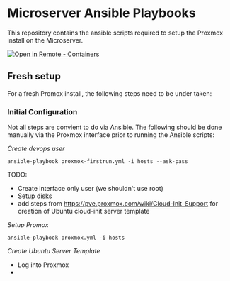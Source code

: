# Microserver Ansible Playbooks

This repository contains the ansible scripts required to setup the Proxmox install on the Microserver.

[![Open in Remote - Containers](https://img.shields.io/static/v1?label=Remote%20-%20Containers&message=Open&color=blue&logo=visualstudiocode)](https://vscode.dev/redirect?url=vscode://ms-vscode-remote.remote-containers/cloneInVolume?url=git@github.com:acbgbca/microserver-ansible-playbooks.git)

## Fresh setup

For a fresh Promox install, the following steps need to be under taken:

### Initial Configuration
Not all steps are convient to do via Ansible. The following should be done manually via the Proxmox interface prior to running the Ansible scripts:

*Create devops user*
```
ansible-playbook proxmox-firstrun.yml -i hosts --ask-pass
```

TODO:
* Create interface only user (we shouldn't use root)
* Setup disks
* add steps from https://pve.proxmox.com/wiki/Cloud-Init_Support for creation of Ubuntu cloud-init server template

*Setup Promox*
```
ansible-playbook proxmox.yml -i hosts
```

*Create Ubuntu Server Template*
* Log into Proxmox
* 
